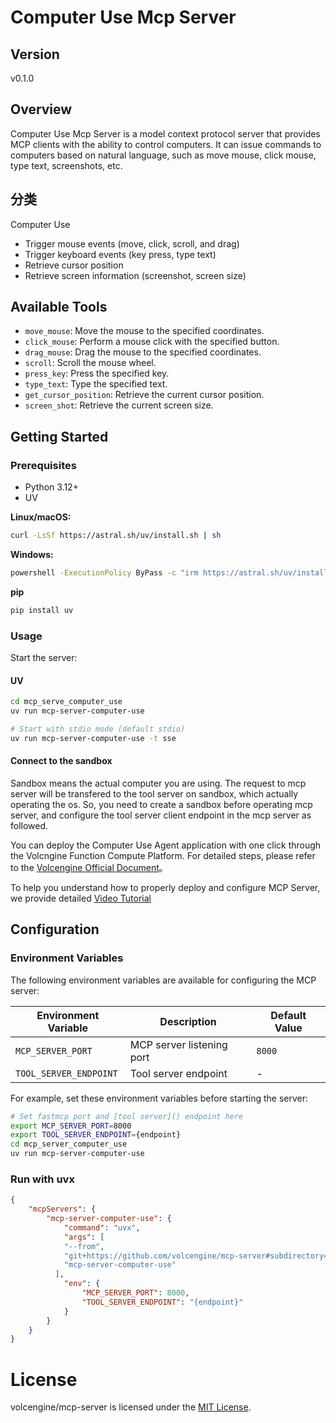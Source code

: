 # Computer Use Mcp Server 

## Version
v0.1.0

## Overview

Computer Use Mcp Server is a model context protocol server that provides MCP clients with the ability to control computers. It can issue commands to computers based on natural language, such as move mouse, click mouse, type text, screenshots, etc.

## 分类
Computer Use

- Trigger mouse events (move, click, scroll, and drag)
- Trigger keyboard events (key press, type text)
- Retrieve cursor position
- Retrieve screen information (screenshot, screen size)

## Available Tools

- `move_mouse`: Move the mouse to the specified coordinates.
- `click_mouse`: Perform a mouse click with the specified button.
- `drag_mouse`: Drag the mouse to the specified coordinates.
- `scroll`: Scroll the mouse wheel.
- `press_key`: Press the specified key.
- `type_text`: Type the specified text.
- `get_cursor_position`: Retrieve the current cursor position.
- `screen_shot`: Retrieve the current screen size.


## Getting Started
### Prerequisites
- Python 3.12+
- UV

**Linux/macOS:**
```bash
curl -LsSf https://astral.sh/uv/install.sh | sh
```

**Windows:**
```bash
powershell -ExecutionPolicy ByPass -c "irm https://astral.sh/uv/install.ps1 | iex"
```

**pip**
```bash
pip install uv
```

### Usage
Start the server:

#### UV
```bash
cd mcp_serve_computer_use
uv run mcp-server-computer-use

# Start with stdio mode (default stdio)
uv run mcp-server-computer-use -t sse
```

#### Connect to the sandbox
Sandbox means the actual computer you are using. The request to mcp server will be transfered to the tool server on sandbox, which actually operating the os. So, you need to create a sandbox before operating mcp server, and configure the tool server client endpoint in the mcp server as followed.


You can deploy the Computer Use Agent application with one click through the Volcngine Function Compute Platform. For detailed steps, please refer to the [Volcengine Official Document](https://www.volcengine.com/docs/6662/1555156?QualityCheckDocumentID=23876)。


To help you understand how to properly deploy and configure MCP Server, we provide detailed [Video Tutorial](https://lf3-static.bytednsdoc.com/obj/eden-cn/lm_sth/ljhwZthlaukjlkulzlp/ark/assistant/videos/0522.mp4)


## Configuration

### Environment Variables

The following environment variables are available for configuring the MCP server:

| Environment Variable | Description | Default Value |
|----------|------|--------|
| `MCP_SERVER_PORT` | MCP server listening port | `8000` |
| `TOOL_SERVER_ENDPOINT` | Tool server endpoint | - |

For example, set these environment variables before starting the server:

```bash
# Set fastmcp port and [tool server]() endpoint here
export MCP_SERVER_PORT=8000
export TOOL_SERVER_ENDPOINT={endpoint}
cd mcp_server_computer_use
uv run mcp-server-computer-use
```

### Run with uvx
```json
{
    "mcpServers": {
        "mcp-server-computer-use": {
            "command": "uvx",
            "args": [
            "--from",
            "git+https://github.com/volcengine/mcp-server#subdirectory=server/mcp_server_computer_use",
            "mcp-server-computer-use"
          ],
            "env": {
                "MCP_SERVER_PORT": 8000,
                "TOOL_SERVER_ENDPOINT": "{endpoint}"
            }
        }
    }
}

```


# License
volcengine/mcp-server is licensed under the [MIT License](https://github.com/volcengine/mcp-server/blob/main/LICENSE).

